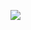 ![](http://www.plantuml.com/plantuml/proxy?cache=no&src=https://raw.githubusercontent.com/oleksandrblazhko/ai-211-amitsi/Laboratory_Work_7/2-SoftwareDesign/2.7-PlantUML/UML-UseCase.puml)
